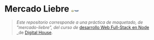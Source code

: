 # Mercado Liebre  <img src="public/images/logo-mercado-liebre.svg" alt="Logo Mercado Liebre" width="25" /> 

> _Este repositorio corresponde a una práctica de maquetado, de  "mercado-liebre", del curso de_ [desarrollo Web Full-Stack en Node](https://www.digitalhouse.com/ar/curso/programacion-web-full-stack) _de  [Digital House](https://www.digitalhouse.com/ar).